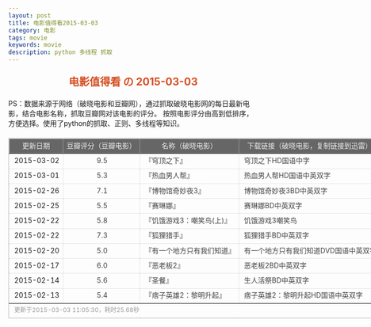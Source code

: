 ```yaml
---
layout: post
title: 电影值得看2015-03-03
category: 电影
tags: movie
keywords: movie 
description: python 多线程 抓取
---
```

<h2 style="text-align:center;color:#D54E21;margin:20px auto">电影值得看 の 2015-03-03</h2>
<div>PS：数据来源于网络（破晓电影和豆瓣网），通过抓取破晓电影网的每日最新电影，结合电影名称，抓取豆瓣网对该电影的评分。
按照电影评分由高到低排序，方便选择。使用了python的抓取、正则、多线程等知识。</div>
<table id="movietb">
	<thead>
		<tr>
			<td min-width="100px">更新日期</td>
			<td min-width="100px">豆瓣评分（豆瓣电影）</td>
			<td min-width="300px">名称（破晓电影）</td>
			<td>下载链接（破晓电影，复制链接到迅雷）</td>
		</tr>
	</thead>
	<tbody>
		<tr>
			<td>2015-03-02</td>
			<td style="color:#FF5138!important;text-align:center;"><a href="http://movie.douban.com/subject/26334244/" target="_blank">9.5</a></td>
			<td>『<a href="http://www.poxiao.com/movie/38118.html" target="_blank">穹顶之下</a>』</td>
			<td><a href="ftp://3:3@p13.poxiao.com:8202/[www.poxiao.com破晓电影]穹顶之下HD国语中字.rmvb" target="_blank">穹顶之下HD国语中字</a></td>
		</tr>
				<tr>
			<td>2015-03-01</td>
			<td style="color:#FF5138!important;text-align:center;"><a href="http://movie.douban.com/subject/25806698/" target="_blank">5.3</a></td>
			<td>『<a href="http://www.poxiao.com/movie/38114.html" target="_blank">热血男人帮</a>』</td>
			<td><a href="ftp://8:8@p13.poxiao.com:8202/[www.poxiao.com破晓电影]热血男人帮HD国语中英双字.rmvb" target="_blank">热血男人帮HD国语中英双字</a></td>
		</tr>
				<tr>
			<td>2015-02-26</td>
			<td style="color:#FF5138!important;text-align:center;"><a href="http://movie.douban.com/subject/21349734/" target="_blank">7.1</a></td>
			<td>『<a href="http://www.poxiao.com/movie/38101.html" target="_blank">博物馆奇妙夜3</a>』</td>
			<td><a href="ftp://6:6@p13.poxiao.com:8202/[www.poxiao.com破晓电影]博物馆奇妙夜3BD中英双字.rmvb" target="_blank">博物馆奇妙夜3BD中英双字</a></td>
		</tr>
				<tr>
			<td>2015-02-25</td>
			<td style="color:#FF5138!important;text-align:center;"><a href="http://movie.douban.com/subject/3112738/" target="_blank">5.5</a></td>
			<td>『<a href="http://www.poxiao.com/movie/38099.html" target="_blank">赛琳娜</a>』</td>
			<td><a href="ftp://4:4@p13.poxiao.com:8202/[www.poxiao.com破晓电影]赛琳娜BD中英双字.rmvb" target="_blank">赛琳娜BD中英双字</a></td>
		</tr>
				<tr>
			<td>2015-02-22</td>
			<td style="color:#FF5138!important;text-align:center;"><a href="http://movie.douban.com/subject/6533054/" target="_blank">5.8</a></td>
			<td>『<a href="http://www.poxiao.com/movie/38095.html" target="_blank">饥饿游戏3：嘲笑鸟(上)</a>』</td>
			<td><a href="ftp://4:4@p13.poxiao.com:8202/[www.poxiao.com破晓电影]饥饿游戏3嘲笑鸟(上)BD中英双字.rmvb" target="_blank">饥饿游戏3嘲笑鸟</a></td>
		</tr>
				<tr>
			<td>2015-02-22</td>
			<td style="color:#FF5138!important;text-align:center;"><a href="http://movie.douban.com/subject/3011022/" target="_blank">7.3</a></td>
			<td>『<a href="http://www.poxiao.com/movie/38097.html" target="_blank">狐狸猎手</a>』</td>
			<td><a href="ftp://1:1@p13.poxiao.com:8202/[www.poxiao.com破晓电影]狐狸猎手BD中英双字.rmvb" target="_blank">狐狸猎手BD中英双字</a></td>
		</tr>
				<tr>
			<td>2015-02-20</td>
			<td style="color:#FF5138!important;text-align:center;"><a href="http://movie.douban.com/subject/25858759/" target="_blank">5.0</a></td>
			<td>『<a href="http://www.poxiao.com/movie/38093.html" target="_blank">有一个地方只有我们知道</a>』</td>
			<td><a href="ftp://8:8@p13.poxiao.com:8202/[www.poxiao.com破晓电影]有一个地方只有我们知道DVD国语中英双字.rmvb" target="_blank">有一个地方只有我们知道DVD国语中英双字</a></td>
		</tr>
				<tr>
			<td>2015-02-17</td>
			<td style="color:#FF5138!important;text-align:center;"><a href="http://movie.douban.com/subject/22508259/" target="_blank">6.0</a></td>
			<td>『<a href="http://www.poxiao.com/movie/38086.html" target="_blank">恶老板2</a>』</td>
			<td><a href="ftp://4:4@p13.poxiao.com:8202/[www.poxiao.com破晓电影]恶老板2BD中英双字.rmvb" target="_blank">恶老板2BD中英双字</a></td>
		</tr>
				<tr>
			<td>2015-02-14</td>
			<td style="color:#FF5138!important;text-align:center;"><a href="http://movie.douban.com/subject/24694696/" target="_blank">5.6</a></td>
			<td>『<a href="http://www.poxiao.com/movie/38085.html" target="_blank">圣餐</a>』</td>
			<td><a href="ftp://5:5@p13.poxiao.com:8202/[www.poxiao.com破晓电影]生人活祭BD中英双字.rmvb" target="_blank">生人活祭BD中英双字</a></td>
		</tr>
				<tr>
			<td>2015-02-13</td>
			<td style="color:#FF5138!important;text-align:center;"><a href="http://movie.douban.com/subject/25709273/" target="_blank">5.4</a></td>
			<td>『<a href="http://www.poxiao.com/movie/37786.html" target="_blank">痞子英雄2：黎明升起</a>』</td>
			<td><a href="ftp://2:2@p13.poxiao.com:8202/[www.poxiao.com破晓电影]痞子英雄2：黎明升起HD国语中英双字.rmvb" target="_blank">痞子英雄2：黎明升起HD国语中英双字</a></td>
		</tr>
			</tbody>
	<tfoot>
		<tr>
			<td colspan="4">更新于2015-03-03 11:05:30，耗时25.68秒</td>
		</tr>
	</tfoot>
</table>	<style>
	#movietb {width:790px;border:1px #CCCCCC solid;font-size:14px;margin:20px auto;}
	#movietb td {border:1px #CCCCCC dotted;line-height:24px;vertical-align: middle;}
	#movietb a {text-decoration:none;color:#464646; text-shadow:0 1px 0 #F2F2F2;border:0!important}
	#movietb a:hover {text-decoration:underline;color:#D54E21;}
	#movietb tbody tr:hover{background:#CCC}
	#movietb thead {background-color:#666;color:#eee;text-align:center}
	#movietb tbody {text-align:left;}
	#movietb tbody td {padding-left:10px;}
	#movietb tfoot td,.size {padding-left: 10px;font-size:12px;color:#999}
</style>
